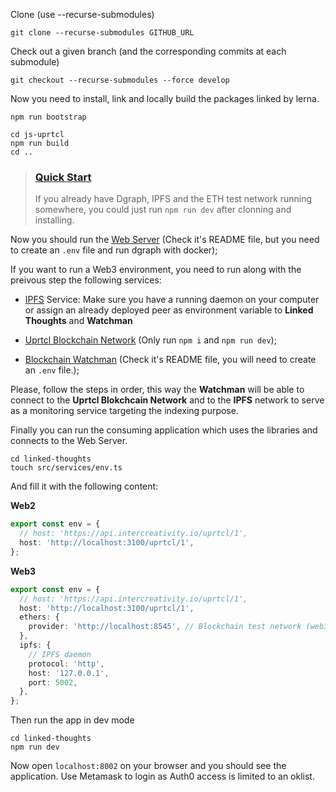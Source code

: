 Clone (use --recurse-submodules)

```
git clone --recurse-submodules GITHUB_URL
```

Check out a given branch (and the corresponding commits at each submodule)

```
git checkout --recurse-submodules --force develop
```

Now you need to install, link and locally build the packages linked by lerna.

```
npm run bootstrap
```

```
cd js-uprtcl
npm run build
cd ..
```


> ### [Quick Start](https://github.com/sotous/js-uprtcl-dev/edit/eth-refactor/README.md#alternative-solution)
> If you already have Dgraph, IPFS and the ETH test network running somewhere, you could just run `npm run dev` after clonning and installing.

Now you should run the [Web Server](https://github.com/uprtcl/js-uprtcl-server/tree/develop) (Check it's README file, but you need to create an `.env` file and run dgraph with docker);

If you want to run a Web3 environment, you need to run along with the preivous step the following services:

- [IPFS](https://ipfs.io/) Service: Make sure you have a running daemon on your computer or assign an already deployed peer as environment variable to **Linked Thoughts** and **Watchman**

- [Uprtcl Blockchain Network](https://github.com/uprtcl/eth-uprtcl) (Only run `npm i` and `npm run dev`);

- [Blockchain Watchman](https://github.com/sotous/blockchain-watchman-uprtcl/tree/eth-refactor) (Check it's README file, you will need to create an `.env` file.);

Please, follow the steps in order, this way the **Watchman** will be able to connect to the **Uprtcl Blokchcain Network** and to the **IPFS** network to serve as a monitoring service targeting the indexing purpose.

Finally you can run the consuming application which uses the libraries and connects to the Web Server.

```
cd linked-thoughts
touch src/services/env.ts
```

And fill it with the following content:

**Web2**

```ts
export const env = {
  // host: 'https://api.intercreativity.io/uprtcl/1',
  host: 'http://localhost:3100/uprtcl/1',
};
```

**Web3**

```ts
export const env = {
  // host: 'https://api.intercreativity.io/uprtcl/1',
  host: 'http://localhost:3100/uprtcl/1',
  ethers: {
    provider: 'http://localhost:8545', // Blockchain test network (web3)
  },
  ipfs: {
    // IPFS daemon
    protocol: 'http',
    host: '127.0.0.1',
    port: 5002,
  },
};
```

Then run the app in dev mode

```
cd linked-thoughts
npm run dev
```

Now open `localhost:8002` on your browser and you should see the application. Use Metamask to login as Auth0 access is limited to an oklist.
